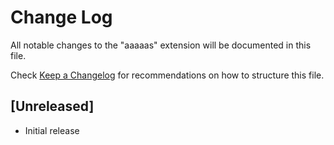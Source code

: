 # Change Log

All notable changes to the "aaaaas" extension will be documented in this file.

Check [Keep a Changelog](http://keepachangelog.com/) for recommendations on how to structure this file.

## [Unreleased]

- Initial release